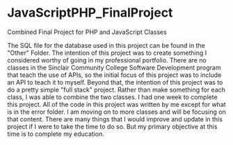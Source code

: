 # JavaScriptPHP_FinalProject
Combined Final Project for PHP and JavaScript Classes

The SQL file for the database used in this project can be found in the "Other" Folder.
The intention of this project was to create something I considered worthy of going in my professional portfolio.
There are no classes in the Sinclair Community College Software Development program that teach the use of
APIs, so the initial focus of this project was to include an API to teach it to myself.
Beyond that, the intention of this project was to do a pretty simple "full stack" project. Rather than make
something for each class, I was able to combine the two classes.
I had one week to complete this project. All of the code in this project was written by me except for what is in the error folder.
I am moving on to more classes and will be focusing on that content. There are many things that I would improve and update
in this project if I were to take the time to do so. But my primary objective at this time is to complete my education.
